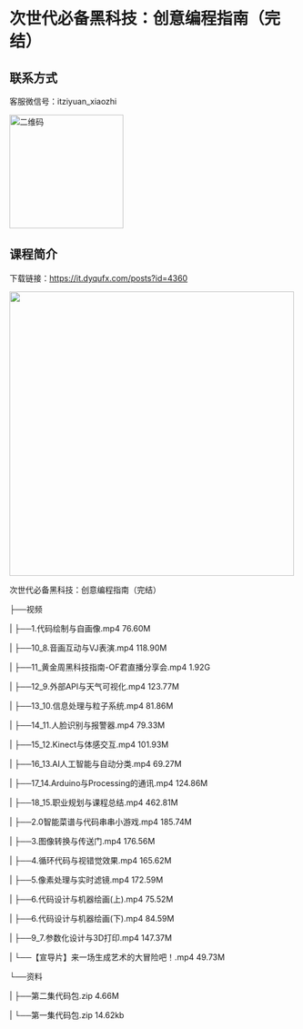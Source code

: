 # 次世代必备黑科技：创意编程指南（完结）

## 联系方式

客服微信号：itziyuan_xiaozhi

<img src="https://ziyuanyun.oss-cn-guangzhou.aliyuncs.com/common/20240614073449/666b82192834a.jpg" width="200" height="200" alt="二维码">

## 课程简介

下载链接：https://it.dyqufx.com/posts?id=4360

<img src="https://ziyuanyun.oss-cn-guangzhou.aliyuncs.com/yun/20240817073055/66bfe12fbcbbb.jpg" width="500" alt="">

  

 次世代必备黑科技：创意编程指南（完结）

 ├──视频

 | ├──1.代码绘制与自画像.mp4 76.60M

 | ├──10_8.音画互动与VJ表演.mp4 118.90M

 | ├──11_黄金周黑科技指南-OF君直播分享会.mp4 1.92G

 | ├──12_9.外部API与天气可视化.mp4 123.77M

 | ├──13_10.信息处理与粒子系统.mp4 81.86M

 | ├──14_11.人脸识别与报警器.mp4 79.33M

 | ├──15_12.Kinect与体感交互.mp4 101.93M

 | ├──16_13.AI人工智能与自动分类.mp4 69.27M

 | ├──17_14.Arduino与Processing的通讯.mp4 124.86M

 | ├──18_15.职业规划与课程总结.mp4 462.81M

 | ├──2.0智能菜谱与代码串串小游戏.mp4 185.74M

 | ├──3.图像转换与传送门.mp4 176.56M

 | ├──4.循环代码与视错觉效果.mp4 165.62M

 | ├──5.像素处理与实时滤镜.mp4 172.59M

 | ├──6.代码设计与机器绘画(上).mp4 75.52M

 | ├──6.代码设计与机器绘画(下).mp4 84.59M

 | ├──9_7.参数化设计与3D打印.mp4 147.37M

 | └──【宣导片】来一场生成艺术的大冒险吧！.mp4 49.73M

 └──资料

 | ├──第二集代码包.zip 4.66M

 | └──第一集代码包.zip 14.62kb

  